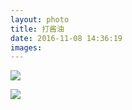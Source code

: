 ```yaml
---
layout: photo
title: 打酱油
date: 2016-11-08 14:36:19
images: 
---
```


![]({{site:url}}/photo/20161108/Asset.jpg)

![]({{site:url}}/photo/20161108/Asset-1.jpg)